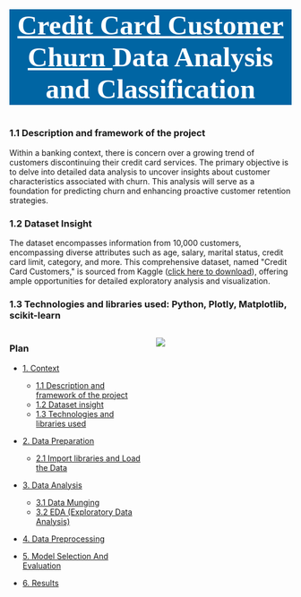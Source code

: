 <h2 style=" background-color: #0065a3;font-family:serif;font-size:350%;color: #fff;text-align:center;"> <u>Credit Card Customer Churn </u> Data Analysis and Classification </h2>
<p/> 

### 1.1 Description and framework of the project
   Within a banking context, there is concern over a growing trend of customers discontinuing their credit card services. The primary objective is to delve into detailed data analysis to uncover insights about customer characteristics associated with churn. This analysis will serve as a foundation for predicting churn and enhancing proactive customer retention strategies. </p>

<p>
    
### 1.2 Dataset Insight
The dataset encompasses information from 10,000 customers, encompassing diverse attributes such as age, salary, marital status, credit card limit, category, and more. This comprehensive dataset, named "Credit Card Customers," is sourced from Kaggle (<a target=”_blank” href="https://shorturl.at/E45oG">click here to download</a>), offering ample opportunities for detailed exploratory analysis and visualization. </p>

</a> <p>

### 1.3 Technologies and libraries used: Python, Plotly, Matplotlib, scikit-learn

</p>

<div style="display: flex;">
    <div style="width: 50%; padding-right: 10px;">
        
### Plan
* [1. Context](#1)
    * [1.1 Description and framework of the project](#1.1)
    * [1.2 Dataset insight](#1.2)
    * [1.3 Technologies and libraries used](#1.3)
* [2. Data Preparation](#2)
    * [2.1 Import libraries and Load the Data](#2.1)
* [3. Data Analysis](#3)
    * [3.1 Data Munging](#3.1)
    * [3.2 EDA (Exploratory Data Analysis)](#3.2)
* [4. Data Preprocessing](#4)
* [5. Model Selection And Evaluation](#5) 
* [6. Results](#6)

    </div>
    <div style="width: 50%; padding-left: 10px;">
![](https://smartasset.com/wp-content/uploads/sites/2/2016/11/churning-1-1.jpg)
    </div>
</div>
